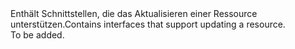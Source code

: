 <Namespace Name="Microsoft.Azure.Management.ResourceManager.Fluent.Core.Resource.Update">
  <Docs>
    <summary><span data-ttu-id="9b2eb-101">Enthält Schnittstellen, die das Aktualisieren einer Ressource unterstützen.</span><span class="sxs-lookup"><span data-stu-id="9b2eb-101">Contains interfaces that support updating a resource.</span></span></summary> 
    <remarks>To be added.</remarks>
  </Docs>
</Namespace>
